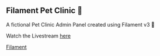 ## Filament Pet Clinic 🐾

A fictional Pet Clinic Admin Panel created using Filament v3 🚀

Watch the Livestream [here](https://www.youtube.com/playlist?list=PLgsruFcRiyk2O2zAw7w5J1euh-sRhBZ7E)

[Filament](https://filamentphp.com)